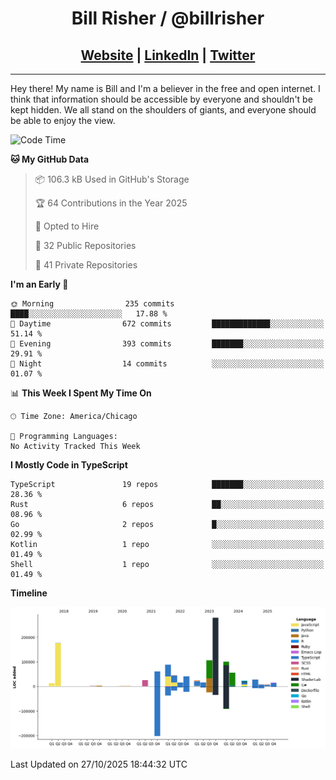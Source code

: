
<h1 align="center">
    Bill Risher / @billrisher <br />
</h1>
<h2 align="center">
    <a href="https://billrisher.com">Website</a> | <a href="https://linkedin.com/in/william-risher">LinkedIn</a> | <a href="https://twitter.com/billrisher_">Twitter</a> 
 </h2>

---

Hey there! My name is Bill and I'm a believer in the free and open internet. 
I think that information should be accessible by everyone and shouldn't be kept hidden. 
We all stand on the shoulders of giants, and everyone should be able to enjoy the view.

<!--START_SECTION:waka-->
![Code Time](http://img.shields.io/badge/Code%20Time-232%20hrs%2046%20mins-blue)

**🐱 My GitHub Data** 

> 📦 106.3 kB Used in GitHub's Storage 
 > 
> 🏆 64 Contributions in the Year 2025
 > 
> 💼 Opted to Hire
 > 
> 📜 32 Public Repositories 
 > 
> 🔑 41 Private Repositories 
 > 
**I'm an Early 🐤** 

```text
🌞 Morning                235 commits         ████░░░░░░░░░░░░░░░░░░░░░   17.88 % 
🌆 Daytime                672 commits         █████████████░░░░░░░░░░░░   51.14 % 
🌃 Evening                393 commits         ███████░░░░░░░░░░░░░░░░░░   29.91 % 
🌙 Night                  14 commits          ░░░░░░░░░░░░░░░░░░░░░░░░░   01.07 % 
```


📊 **This Week I Spent My Time On** 

```text
🕑︎ Time Zone: America/Chicago

💬 Programming Languages: 
No Activity Tracked This Week
```

**I Mostly Code in TypeScript** 

```text
TypeScript               19 repos            ███████░░░░░░░░░░░░░░░░░░   28.36 % 
Rust                     6 repos             ██░░░░░░░░░░░░░░░░░░░░░░░   08.96 % 
Go                       2 repos             █░░░░░░░░░░░░░░░░░░░░░░░░   02.99 % 
Kotlin                   1 repo              ░░░░░░░░░░░░░░░░░░░░░░░░░   01.49 % 
Shell                    1 repo              ░░░░░░░░░░░░░░░░░░░░░░░░░   01.49 % 
```



**Timeline**

![Lines of Code chart](https://raw.githubusercontent.com/billrisher/billrisher/main/assets/bar_graph.png)


 Last Updated on 27/10/2025 18:44:32 UTC
<!--END_SECTION:waka-->
